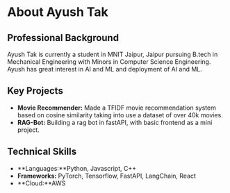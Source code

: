 # About Ayush Tak

## Professional Background
Ayush Tak is currently a student in MNIT Jaipur, Jaipur pursuing B.tech in Mechanical Engineering with Minors in Computer Science Engineering.
Ayush has great interest in AI and ML and deployment of AI and ML.

## Key Projects
- **Movie Recommender:** Made a TFIDF movie recommendation system based on cosine similarity taking into use a dataset of over 40k movies.
- **RAG-Bot:** Building a rag bot in fastAPI, with basic frontend as a mini project.

## Technical Skills
- **Languages:**Python, Javascript, C++
- **Frameworks:** PyTorch, Tensorflow, FastAPI, LangChain, React
- **Cloud:**AWS